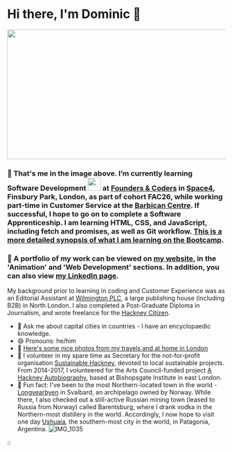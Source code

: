 # Hi there, I'm Dominic 👋

<div align="center">
  <img src="https://media.giphy.com/media/dWesBcTLavkZuG35MI/giphy.gif" width="600" height="300"/>
</div>

### 🌱 That's me in the image above. I’m currently learning Software Development <img src="https://media.giphy.com/media/WUlplcMpOCEmTGBtBW/giphy.gif" width="30"> at [Founders & Coders](http://www.foundersandcoders.com) in [Space4](https://space4.tech), Finsbury Park, London, as part of cohort FAC26, while working part-time in Customer Service at the [Barbican Centre](http://www.barbican.org.uk). If successful, I hope to go on to complete a Software Apprenticeship. I am learning HTML, CSS, and JavaScript, including fetch and promises, as well as Git workflow. [This is a more detailed synopsis of what I am learning on the Bootcamp](https://www.foundersandcoders.com/skills-bootcamp/).
### :telescope: A portfolio of my work can be viewed on [my website](http://www.dominicsimpson.co.uk), in the 'Animation' and 'Web Development' sections. In addition, you can also view [my LinkedIn page](https://www.linkedin.com/in/dominicbernardsimpson).
My background prior to learning in coding and Customer Experience was as an Editorial Assistant at [Wilmington PLC](http://www.wilmingtonplc.com), a large publishing house (including B2B) in North London. I also completed a Post-Graduate Diploma in Journalism, and wrote freelance for the [Hackney Citizen](http://www.hackneycitizen.co.uk).
- 🌆 Ask me about capital cities in countries - I have an encyclopaedic knowledge.
- 😄 Pronouns: he/him
- 🚀 [Here's some nice photos from my travels and at home in London](https://dominicsimpson.co.uk/photography.html)
- 🙌 I volunteer in my spare time as Secretary for the not-for-profit organisation [Sustainable Hackney](http://www.sustainablehackney.org.uk), devoted to local sustainable projects. From 2014-2017, I volunteered for the Arts Council-funded project [A Hackney Autobiography](http://www.ahackneyautobiography.org.uk), based at Bishopsgate Institute in east London.
- 🚀 Fun fact: I've been to the most Northern-located town in the world - [Longyearbyen](https://en.wikipedia.org/wiki/Longyearbyen) in Svalbard, an archipelago owned by Norway. While there, I also checked out a still-active Russian mining town (leased to Russia from Norway) called Barentsburg, where I drank vodka in the Northern-most distillery in the world. Accordingly, I now hope to visit one day [Ushuaia](https://en.wikipedia.org/wiki/Ushuaia), the southern-most city in the world, in Patagonia, Argentina.
![IMG_1035](https://user-images.githubusercontent.com/52511353/193108896-04d7f188-972d-4c80-8d8f-eaed57caa953.JPG)

::




